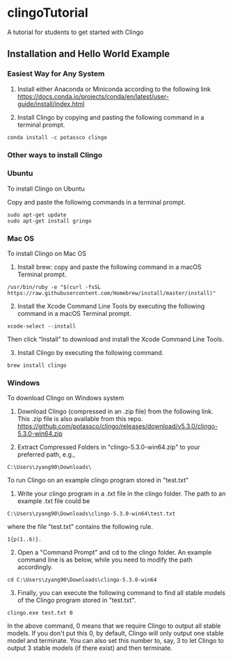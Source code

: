 # clingoTutorial
A tutorial for students to get started with Clingo

## Installation and Hello World Example

### Easiest Way for Any System
1. Install either Anaconda or Miniconda according to the following link
https://docs.conda.io/projects/conda/en/latest/user-guide/install/index.html

2. Install Clingo by copying and pasting the following command in a terminal prompt.
```
conda install -c potassco clingo
```

### Other ways to install Clingo

### Ubuntu
To install Clingo on Ubuntu

Copy and paste the following commands in a terminal prompt.
```
sudo apt-get update
sudo apt-get install gringo
```

### Mac OS
To install Clingo on Mac OS

1. Install brew: copy and paste the following command in a macOS Terminal prompt.
```
/usr/bin/ruby -e "$(curl -fsSL https://raw.githubusercontent.com/Homebrew/install/master/install)"
```

2. Install the Xcode Command Line Tools by executing the following command in a macOS Terminal prompt.
```
xcode-select --install
```
Then click “Install” to download and install the Xcode Command Line Tools.

3. Install Clingo by executing the following command.
```
brew install clingo
```

### Windows
To download Clingo on Windows system

1. Download Clingo (compressed in an .zip file) from the following link. This .zip file is also available from this repo.
https://github.com/potassco/clingo/releases/download/v5.3.0/clingo-5.3.0-win64.zip

2. Extract Compressed Folders in "clingo-5.3.0-win64.zip" to your preferred path, e.g.,
```
C:\Users\zyang90\Downloads\
```

To run Clingo on an example clingo program stored in "test.txt"

1. Write your clingo program in a .txt file in the clingo folder. The path to an example .txt file could be 
```
C:\Users\zyang90\Downloads\clingo-5.3.0-win64\test.txt
```
where the file "test.txt" contains the following rule.
```
1{p(1..6)}.
```

2. Open a "Command Prompt" and cd to the clingo folder. An example command line is as below, while you need to modify the path accordingly.
```
cd C:\Users\zyang90\Downloads\clingo-5.3.0-win64
```

3. Finally, you can execute the following command to find all stable models of the Clingo program stored in "test.txt".
```
clingo.exe test.txt 0
```
In the above command, 0 means that we require Clingo to output all stable models. If you don't put this 0, by default, Clingo will only output one stable model and terminate. You can also set this number to, say, 3 to let Clingo to output 3 stable models (if there exist) and then terminate.

